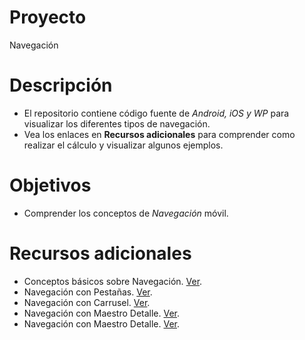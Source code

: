 # Proyecto
Navegación

# Descripción
- El repositorio contiene código fuente de *Android, iOS y WP* para visualizar los diferentes tipos de navegación.
- Vea los enlaces en **Recursos adicionales** para comprender como realizar el cálculo y visualizar algunos ejemplos.

# Objetivos
- Comprender los conceptos de *Navegación* móvil.

# Recursos adicionales
- Conceptos básicos sobre Navegación. [Ver](https://developer.xamarin.com/guides/xamarin-forms/application-fundamentals/navigation/).
- Navegación con Pestañas. [Ver](https://developer.xamarin.com/guides/xamarin-forms/application-fundamentals/navigation/tabbed-page/).
- Navegación con Carrusel. [Ver](https://developer.xamarin.com/guides/xamarin-forms/application-fundamentals/navigation/carousel-page/).
- Navegación con Maestro Detalle. [Ver](https://developer.xamarin.com/guides/xamarin-forms/application-fundamentals/navigation/master-detail-page/).
- Navegación con Maestro Detalle. [Ver](https://developer.xamarin.com/guides/xamarin-forms/application-fundamentals/navigation/master-detail-page/).
